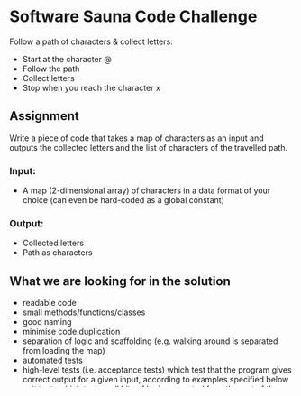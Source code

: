 # Software Sauna Code Challenge

Follow a path of characters & collect letters:

- Start at the character @
- Follow the path
- Collect letters
- Stop when you reach the character x

## Assignment

Write a piece of code that takes a map of characters as an input and outputs the collected letters and the list of characters of the travelled path.

### Input:
- A map (2-dimensional array) of characters in a data format of your choice (can even be hard-coded as a global constant)

### Output:
- Collected letters
- Path as characters

## What we are looking for in the solution
- readable code
- small methods/functions/classes
- good naming
- minimise code duplication
- separation of logic and scaffolding (e.g. walking around is separated from loading the map)
- automated tests
- high-level tests (i.e. acceptance tests) which test that the program gives correct output for a given input, according to examples specified below
- unit tests which test small bits of logic separated from the rest of the program, e.g. advancing the current location based on the current direction

## About testing
At Software Sauna automated tests are a first-class citizen. This is why we encourage you to try writing some tests, even if you're not accustomed to doing so. An easy win is to start with the example maps provided.

## Specifications

### Valid maps

#### A basic example
```
  @---A---+
          |
  x-B-+   C
      |   |
      +---+
```
Expected result:
- Letters: ACB
- Path as characters: @---A---+|C|+---+|+-B-x

#### Go straight through intersections
```
  @
  | +-C--+
  A |    |
  +---B--+
    |      x
    |      |
    +---D--+
```
Expected result:
- Letters: ABCD
- Path as characters: @|A+---B--+|+--C-+|-||+---D--+|x

#### Letters may be found on turns
```
  @---A---+
          |
  x-B-+   |
      |   |
      +---C
```
Expected result:
- Letters: ACB
- Path as characters: @---A---+|||C---+|+-B-x

#### Do not collect a letter from the same location twice
```
     +-O-N-+
     |     |
     |   +-I-+
 @-G-O-+ | | |
     | | +-+ E
     +-+     S
             |
             x
```
Expected result:
- Letters: GOONIES
- Path as characters: @-G-O-+|+-+|O||+-O-N-+|I|+-+|+-I-+|ES|x

#### Keep direction, even in a compact space
```
 +-L-+
 |  +A-+
@B+ ++ H
 ++    x
```
Expected result:
- Letters: BLAH
- Path as characters: @B+++B|+-L-+A+++A-+Hx

#### Ignore stuff after end of path
```
  @-A--+
       |
       +-B--x-C--D
```
Expected result:
- Letters: AB
- Path as characters: @-A--+|+-B--x

### Invalid maps

#### Missing start character
```
     -A---+
          |
  x-B-+   C
      |   |
      +---+
```
Expected result: Error

#### Missing end character
```
   @--A---+
          |
    B-+   C
      |   |
      +---+
```
Expected result: Error

#### Multiple starts
```
   @--A-@-+
          |
  x-B-+   C
      |   |
      +---+
   @--A---+
          |
          C
          x
      @-B-+
   @--A--x

  x-B-+
      |
      @
```
Expected result: Error

#### Fork in path
```
        x-B
          |
   @--A---+
          |
     x+   C
      |   |
      +---+
```
Expected result: Error

#### Broken path
```
   @--A-+
        |
         
        B-x
```
Expected result: Error

#### Multiple starting paths
```
  x-B-@-A-x
```
Expected result: Error

#### Fake turn
```
  @-A-+-B-x
```
Expected result: Error

## Notes
- The only valid characters are all uppercase letters (A-Z) and other characters appearing in the example maps; anything else found must result in an error
- Turns can be letters or +
- Input examples are jagged matrices - rows (lines) don't contain the same number of elements (characters): this is a valid form of input so keep that in mind 